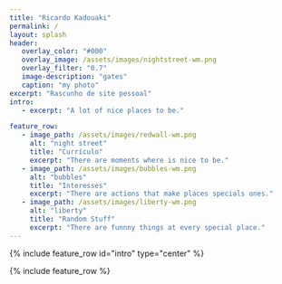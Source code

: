 ```yaml
---
title: "Ricardo Kadouaki"
permalink: /
layout: splash 
header: 
   overlay_color: "#000"
   overlay_image: /assets/images/nightstreet-wm.png  
   overlay_filter: "0.7"
   image-description: "gates" 
   caption: "my photo"
excerpt: "Rascunho de site pessoal"
intro: 
   - excerpt: "A lot of nice places to be."

feature_row:
   - image_path: /assets/images/redwall-wm.png
     alt: "night street"
     title: "Currículo"
     excerpt: "There are moments where is nice to be."
   - image_path: /assets/images/bubbles-wm.png
     alt: "bubbles"
     title: "Interesses"
     excerpt: "There are actions that make places specials ones."
   - image_path: /assets/images/liberty-wm.png
     alt: "liberty"
     title: "Random Stuff"
     excerpt: "There are funnny things at every special place."
---
```


{% include feature_row id="intro" type="center" %}

{% include feature_row %}


